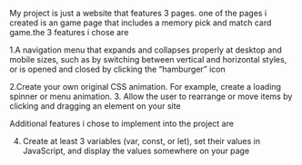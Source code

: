   My project is just a website that features 3 pages.
  one of the pages i created is an game page that includes
  a memory pick and match card game.the 3 features i chose are 
 
 1.A navigation menu that expands and collapses properly at desktop and mobile sizes, such as by switching between vertical and horizontal styles, or is opened and closed by clicking the “hamburger” icon

  2.Create your own original CSS animation. For example, create a loading spinner or menu animation. 
  3. Allow the user to rearrange or move items by clicking and dragging an element on your site

 Additional features i chose to implement into the project are

 4. Create at least 3 variables (var, const, or let), set their values in JavaScript, and display the values somewhere on your page